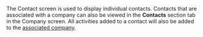 <!-- markdownlint-disable-file MD041 -->
The Contact screen is used to display individual contacts. Contacts that are associated with a company can also be viewed in the **Contacts** section tab in the Company screen. All activities added to a contact will also be added to the [associated company][1].

<!-- Referenced links -->
[1]: ../../../company/learn/index.md
